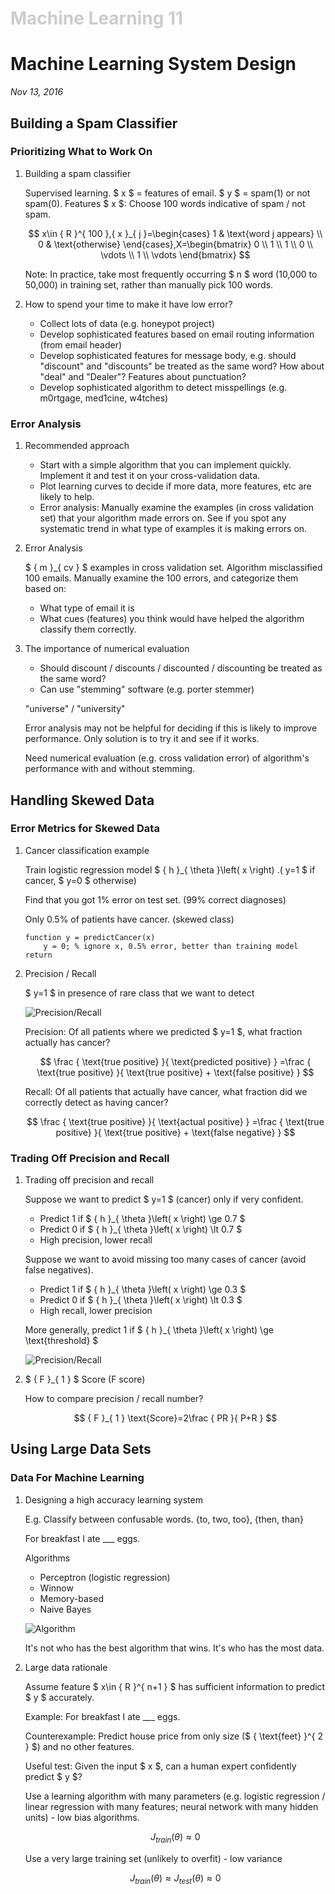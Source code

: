 <h1 style="color: #ccc">Machine Learning 11</h1>

# Machine Learning System Design

*Nov 13, 2016*

## Building a Spam Classifier

### Prioritizing What to Work On

1. Building a spam classifier

   Supervised learning. $ x $ = features of email. $ y $ = spam(1) or not spam(0). Features $ x $: Choose 100 words indicative of spam / not spam.

   $$ x\in { R }^{ 100 },{ x }_{ j }=\begin{cases} 1 & \text{word j appears} \\ 0 & \text{otherwise} \end{cases},X=\begin{bmatrix} 0 \\ 1 \\ 1 \\ 0 \\ \vdots  \\ 1 \\ \vdots  \end{bmatrix} $$

   Note: In practice, take most frequently occurring $ n $ word (10,000 to 50,000) in training set, rather than manually pick 100 words.

2. How to spend your time to make it have low error?

   * Collect lots of data (e.g. honeypot project)
   * Develop sophisticated features based on email routing information (from email header)
   * Develop sophisticated features for message body, e.g. should "discount" and "discounts" be treated as the same word? How about "deal" and "Dealer"? Features about punctuation?
   * Develop sophisticated algorithm to detect misspellings (e.g. m0rtgage, med1cine, w4tches)

### Error Analysis

1. Recommended approach

   * Start with a simple algorithm that you can implement quickly. Implement it and test it on your cross-validation data.
   * Plot learning curves to decide if more data, more features, etc are likely to help.
   * Error analysis: Manually examine the examples (in cross validation set) that your algorithm made errors on. See if you spot any systematic trend in what type of examples it is making errors on.

2. Error Analysis

   $ { m }_{ cv } $ examples in cross validation set. Algorithm misclassified 100 emails. Manually examine the 100 errors, and categorize them based on:

   * What type of email it is
   * What cues (features) you think would have helped the algorithm classify them correctly.

3. The importance of numerical evaluation

   * Should discount / discounts / discounted / discounting be treated as the same word?
   * Can use "stemming" software (e.g. porter stemmer)

   "universe" / "university"

   Error analysis may not be helpful for deciding if this is likely to improve performance. Only solution is to try it and see if it works.

   Need numerical evaluation (e.g. cross validation error) of algorithm's performance with and without stemming.

## Handling Skewed Data

### Error Metrics for Skewed Data

1. Cancer classification example

   Train logistic regression model $ { h }_{ \theta  }\left( x \right) $. ($ y=1 $ if cancer, $ y=0 $ otherwise)

   Find that you got 1% error on test set. (99% correct diagnoses)

   Only 0.5% of patients have cancer. (skewed class)

   ```
   function y = predictCancer(x)
       y = 0; % ignore x, 0.5% error, better than training model
   return
   ```

2. Precision / Recall

   $ y=1 $ in presence of rare class that we want to detect

   ![Precision/Recall](_media/machine-learning-11.png)

   Precision: Of all patients where we predicted $ y=1 $, what fraction actually has cancer?

   $$ \frac { \text{true positive} }{ \text{predicted positive} } =\frac { \text{true positive} }{ \text{true positive} + \text{false positive} } $$

   Recall: Of all patients that actually have cancer, what fraction did we correctly detect as having cancer?

   $$ \frac { \text{true positive} }{ \text{actual positive} } =\frac { \text{true positive} }{ \text{true positive} + \text{false negative} } $$

### Trading Off Precision and Recall

1. Trading off precision and recall

   Suppose we want to predict $ y=1 $ (cancer) only if very confident.

   * Predict 1 if $ { h }_{ \theta  }\left( x \right) \ge 0.7 $
   * Predict 0 if $ { h }_{ \theta  }\left( x \right) \lt 0.7 $
   * High precision, lower recall

   Suppose we want to avoid missing too many cases of cancer (avoid false negatives).

   * Predict 1 if $ { h }_{ \theta  }\left( x \right) \ge 0.3 $
   * Predict 0 if $ { h }_{ \theta  }\left( x \right) \lt 0.3 $
   * High recall, lower precision

   More generally, predict 1 if $ { h }_{ \theta  }\left( x \right) \ge \text{threshold} $

   ![Precision/Recall](_media/machine-learning-12.png)

2. $ { F }_{ 1 } $ Score (F score)

   How to compare precision / recall number?

   $$ { F }_{ 1 } \text{Score}=2\frac { PR }{ P+R } $$

## Using Large Data Sets

### Data For Machine Learning

1. Designing a high accuracy learning system

   E.g. Classify between confusable words. {to, two, too}, {then, than}

   For breakfast I ate ___ eggs.

   Algorithms

   * Perceptron (logistic regression)
   * Winnow
   * Memory-based
   * Naive Bayes

   ![Algorithm](_media/machine-learning-13.png)

   It's not who has the best algorithm that wins. It's who has the most data.

2. Large data rationale

   Assume feature $ x\in { R }^{ n+1 } $ has sufficient information to predict $ y $ accurately.

   Example: For breakfast I ate ___ eggs.

   Counterexample: Predict house price from only size ($ { \text{feet} }^{ 2 } $) and no other features.

   Useful test: Given the input $ x $, can a human expert confidently predict $ y $?

   Use a learning algorithm with many parameters (e.g. logistic regression / linear regression with many features; neural network with many hidden units) - low bias algorithms.

   $$ { J }_{ train }\left( \theta  \right) \approx 0 $$

   Use a very large training set (unlikely to overfit) - low variance

   $$ { J }_{ train }\left( \theta  \right) \approx { J }_{ test }\left( \theta  \right) \approx 0 $$
